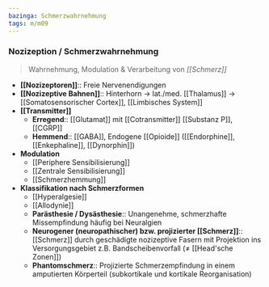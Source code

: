 ```yaml
---
bazinga: Schmerzwahrnehmung
tags: m/m09
---
```

### Nozizeption / Schmerzwahrnehmung
> Wahrnehmung, Modulation & Verarbeitung von *[[Schmerz]]*

- **[[Nozizeptoren]]**:: Freie Nervenendigungen
- **[[Nozizeptive Bahnen]]**:: Hinterhorn → lat./med. [[Thalamus]] → [[Somatosensorischer Cortex]], [[Limbisches System]]
-  **[[Transmitter]]**
	- **Erregend**:: [[Glutamat]] mit [[Cotransmitter]] [[Substanz P]], [[CGRP]]
	- **Hemmend**:: [[GABA]], Endogene [[Opioide]] ([[Endorphine]], [[Enkephaline]], [[Dynorphin]])
- **Modulation**
	- [[Periphere Sensibilisierung]]
	- [[Zentrale Sensibilisierung]]
	- [[Schmerzhemmung]]
- **Klassifikation nach Schmerzformen**
	- [[Hyperalgesie]]
	- [[Allodynie]]
	- **Parästhesie / Dysästhesie**:: Unangenehme, schmerzhafte Missempfindung häufig bei Neuralgien
	- **Neurogener (neuropathischer) bzw. projizierter [[Schmerz]]**:: [[Schmerz]] durch geschädigte nozizeptive Fasern mit Projektion ins Versorgungsgebiet z.B. Bandscheibenvorfall (≠ [[Head'sche Zonen]])
	- **Phantomschmerz**:: Projizierte Schmerzempfindung in einem amputierten Körperteil (subkortikale und kortikale Reorganisation)